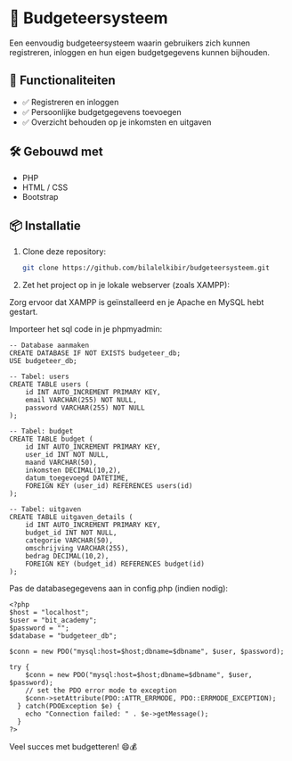 # 💸 Budgeteersysteem

Een eenvoudig budgeteersysteem waarin gebruikers zich kunnen registreren, inloggen en hun eigen budgetgegevens kunnen bijhouden.

## 🚀 Functionaliteiten

- ✅ Registreren en inloggen
- ✅ Persoonlijke budgetgegevens toevoegen
- ✅ Overzicht behouden op je inkomsten en uitgaven

## 🛠️ Gebouwd met

- PHP
- HTML / CSS
- Bootstrap

## 📦 Installatie

1. Clone deze repository:
   ```bash
   git clone https://github.com/bilalelkibir/budgeteersysteem.git

2. Zet het project op in je lokale webserver (zoals XAMPP):

Zorg ervoor dat XAMPP is geïnstalleerd en je Apache en MySQL hebt gestart.

Importeer het sql code in je phpmyadmin: 
```
-- Database aanmaken
CREATE DATABASE IF NOT EXISTS budgeteer_db;
USE budgeteer_db;

-- Tabel: users
CREATE TABLE users (
    id INT AUTO_INCREMENT PRIMARY KEY,
    email VARCHAR(255) NOT NULL,
    password VARCHAR(255) NOT NULL
);

-- Tabel: budget
CREATE TABLE budget (
    id INT AUTO_INCREMENT PRIMARY KEY,
    user_id INT NOT NULL,
    maand VARCHAR(50),
    inkomsten DECIMAL(10,2),
    datum_toegevoegd DATETIME,
    FOREIGN KEY (user_id) REFERENCES users(id)
);

-- Tabel: uitgaven
CREATE TABLE uitgaven_details (
    id INT AUTO_INCREMENT PRIMARY KEY,
    budget_id INT NOT NULL,
    categorie VARCHAR(50),
    omschrijving VARCHAR(255),
    bedrag DECIMAL(10,2),
    FOREIGN KEY (budget_id) REFERENCES budget(id)
);
```

Pas de databasegegevens aan in config.php (indien nodig):
```
<?php
$host = "localhost";
$user = "bit_academy";
$password = "";
$database = "budgeteer_db";

$conn = new PDO("mysql:host=$host;dbname=$dbname", $user, $password);

try {
    $conn = new PDO("mysql:host=$host;dbname=$dbname", $user, $password);
    // set the PDO error mode to exception
    $conn->setAttribute(PDO::ATTR_ERRMODE, PDO::ERRMODE_EXCEPTION);
  } catch(PDOException $e) {
    echo "Connection failed: " . $e->getMessage();
  }
?>
```

Veel succes met budgetteren! 😄💰







